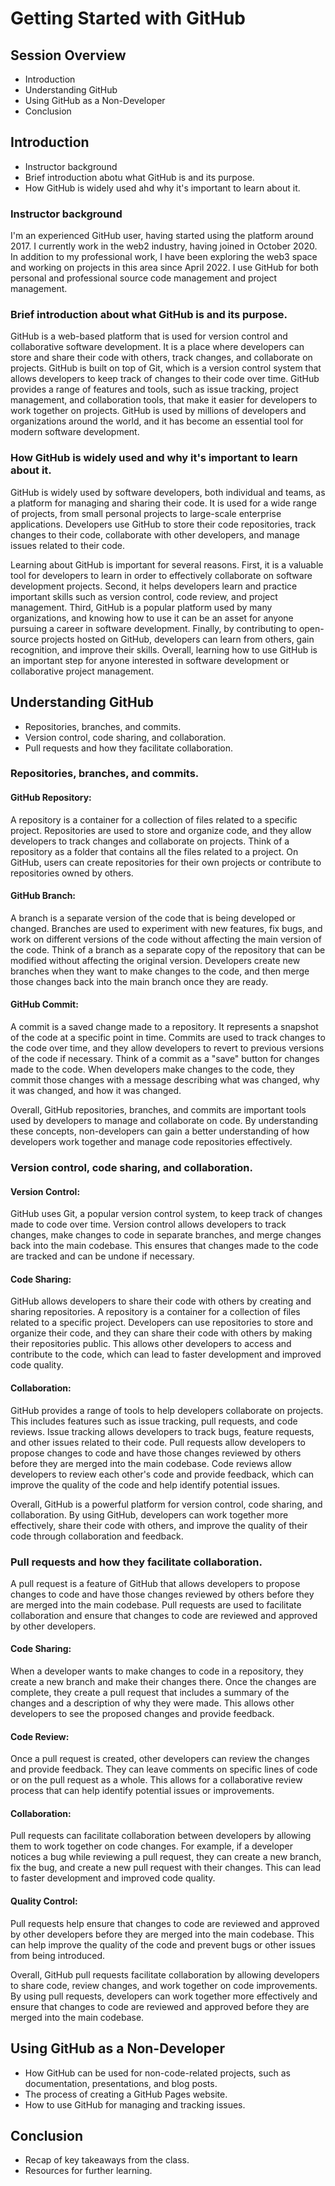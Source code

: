 # Getting Started with GitHub
## Session Overview
* Introduction
* Understanding GitHub
* Using GitHub as a Non-Developer
* Conclusion

## Introduction
* Instructor background
* Brief introduction abotu what GitHub is and its purpose.
* How GitHub is widely used ahd why it's important to learn about it.

### Instructor background

I'm an experienced GitHub user, having started using the platform around 2017. I currently work in the web2 industry, having joined in October 2020. In addition to my professional work, I have been exploring the web3 space and working on projects in this area since April 2022. I use GitHub for both personal and professional source code management and project management. 

### Brief introduction about what GitHub is and its purpose.
GitHub is a web-based platform that is used for version control and collaborative software development. It is a place where developers can store and share their code with others, track changes, and collaborate on projects. GitHub is built on top of Git, which is a version control system that allows developers to keep track of changes to their code over time. GitHub provides a range of features and tools, such as issue tracking, project management, and collaboration tools, that make it easier for developers to work together on projects. GitHub is used by millions of developers and organizations around the world, and it has become an essential tool for modern software development.

### How GitHub is widely used and why it's important to learn about it.
GitHub is widely used by software developers, both individual and teams, as a platform for managing and sharing their code. It is used for a wide range of projects, from small personal projects to large-scale enterprise applications. Developers use GitHub to store their code repositories, track changes to their code, collaborate with other developers, and manage issues related to their code. 

Learning about GitHub is important for several reasons. First, it is a valuable tool for developers to learn in order to effectively collaborate on software development projects. Second, it helps developers learn and practice important skills such as version control, code review, and project management. Third, GitHub is a popular platform used by many organizations, and knowing how to use it can be an asset for anyone pursuing a career in software development. Finally, by contributing to open-source projects hosted on GitHub, developers can learn from others, gain recognition, and improve their skills. Overall, learning how to use GitHub is an important step for anyone interested in software development or collaborative project management.

## Understanding GitHub
- Repositories, branches, and commits.
- Version control, code sharing, and collaboration.
- Pull requests and how they facilitate collaboration.

### Repositories, branches, and commits.
#### GitHub Repository:
A repository is a container for a collection of files related to a specific project. Repositories are used to store and organize code, and they allow developers to track changes and collaborate on projects. Think of a repository as a folder that contains all the files related to a project. On GitHub, users can create repositories for their own projects or contribute to repositories owned by others.

#### GitHub Branch:
A branch is a separate version of the code that is being developed or changed. Branches are used to experiment with new features, fix bugs, and work on different versions of the code without affecting the main version of the code. Think of a branch as a separate copy of the repository that can be modified without affecting the original version. Developers create new branches when they want to make changes to the code, and then merge those changes back into the main branch once they are ready.

#### GitHub Commit:
A commit is a saved change made to a repository. It represents a snapshot of the code at a specific point in time. Commits are used to track changes to the code over time, and they allow developers to revert to previous versions of the code if necessary. Think of a commit as a "save" button for changes made to the code. When developers make changes to the code, they commit those changes with a message describing what was changed, why it was changed, and how it was changed.

Overall, GitHub repositories, branches, and commits are important tools used by developers to manage and collaborate on code. By understanding these concepts, non-developers can gain a better understanding of how developers work together and manage code repositories effectively.

### Version control, code sharing, and collaboration.
#### Version Control:
GitHub uses Git, a popular version control system, to keep track of changes made to code over time. Version control allows developers to track changes, make changes to code in separate branches, and merge changes back into the main codebase. This ensures that changes made to the code are tracked and can be undone if necessary.

#### Code Sharing:
GitHub allows developers to share their code with others by creating and sharing repositories. A repository is a container for a collection of files related to a specific project. Developers can use repositories to store and organize their code, and they can share their code with others by making their repositories public. This allows other developers to access and contribute to the code, which can lead to faster development and improved code quality.

#### Collaboration:
GitHub provides a range of tools to help developers collaborate on projects. This includes features such as issue tracking, pull requests, and code reviews. Issue tracking allows developers to track bugs, feature requests, and other issues related to their code. Pull requests allow developers to propose changes to code and have those changes reviewed by others before they are merged into the main codebase. Code reviews allow developers to review each other's code and provide feedback, which can improve the quality of the code and help identify potential issues.

Overall, GitHub is a powerful platform for version control, code sharing, and collaboration. By using GitHub, developers can work together more effectively, share their code with others, and improve the quality of their code through collaboration and feedback.

### Pull requests and how they facilitate collaboration.
A pull request is a feature of GitHub that allows developers to propose changes to code and have those changes reviewed by others before they are merged into the main codebase. Pull requests are used to facilitate collaboration and ensure that changes to code are reviewed and approved by other developers.

#### Code Sharing: 
When a developer wants to make changes to code in a repository, they create a new branch and make their changes there. Once the changes are complete, they create a pull request that includes a summary of the changes and a description of why they were made. This allows other developers to see the proposed changes and provide feedback.

#### Code Review: 
Once a pull request is created, other developers can review the changes and provide feedback. They can leave comments on specific lines of code or on the pull request as a whole. This allows for a collaborative review process that can help identify potential issues or improvements.

#### Collaboration: 
Pull requests can facilitate collaboration between developers by allowing them to work together on code changes. For example, if a developer notices a bug while reviewing a pull request, they can create a new branch, fix the bug, and create a new pull request with their changes. This can lead to faster development and improved code quality.

#### Quality Control: 
Pull requests help ensure that changes to code are reviewed and approved by other developers before they are merged into the main codebase. This can help improve the quality of the code and prevent bugs or other issues from being introduced.

Overall, GitHub pull requests facilitate collaboration by allowing developers to share code, review changes, and work together on code improvements. By using pull requests, developers can work together more effectively and ensure that changes to code are reviewed and approved before they are merged into the main codebase.

## Using GitHub as a Non-Developer
- How GitHub can be used for non-code-related projects, such as documentation, presentations, and blog posts.
- The process of creating a GitHub Pages website.
- How to use GitHub for managing and tracking issues.

## Conclusion
- Recap of key takeaways from the class.
- Resources for further learning.
